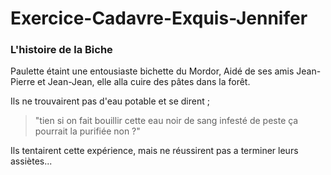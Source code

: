 # Exercice-Cadavre-Exquis-Jennifer

### L'histoire de la Biche ###

Paulette étaint une entousiaste bichette du Mordor,
Aidé de ses amis Jean-Pierre et Jean-Jean,
elle alla cuire des pâtes dans la forêt.

Ils ne trouvairent pas d'eau potable et se dirent ;

> "tien si on fait bouillir cette eau noir de sang infesté de peste ça pourrait la purifiée non ?" 

Ils tentairent cette expérience, mais ne réussirent pas a terminer leurs assiètes...